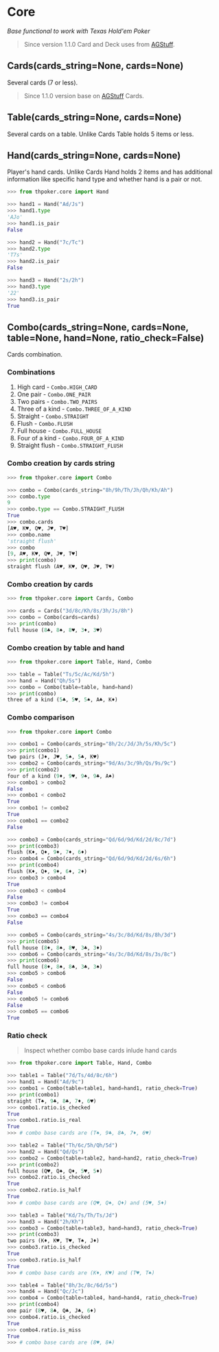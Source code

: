 # Core

*Base functional to work with Texas Hold'em Poker*

> Since version 1.1.0 Card and Deck uses from [AGStuff](https://github.com/YegorDB/AGStuff).

## Cards(cards_string=None, cards=None)

Several cards (7 or less).

> Since 1.1.0 version base on [AGStuff](https://github.com/YegorDB/AGStuff) Cards.

## Table(cards_string=None, cards=None)

Several cards on a table. Unlike Cards Table holds 5 items or less.

## Hand(cards_string=None, cards=None)

Player's hand cards. Unlike Cards Hand holds 2 items and has additional information like specific hand type and whether hand is a pair or not.

```python
>>> from thpoker.core import Hand

>>> hand1 = Hand("Ad/Js")
>>> hand1.type
'AJo'
>>> hand1.is_pair
False

>>> hand2 = Hand("7c/Tc")
>>> hand2.type
'T7s'
>>> hand2.is_pair
False

>>> hand3 = Hand("2s/2h")
>>> hand3.type
'22'
>>> hand3.is_pair
True
```

## Combo(cards_string=None, cards=None, table=None, hand=None, ratio_check=False)

Cards combination.

### Combinations
1. High card - `Combo.HIGH_CARD`
2. One pair - `Combo.ONE_PAIR`
3. Two pairs - `Combo.TWO_PAIRS`
4. Three of a kind - `Combo.THREE_OF_A_KIND`
5. Straight - `Combo.STRAIGHT`
6. Flush - `Combo.FLUSH`
7. Full house - `Combo.FULL_HOUSE`
8. Four of a kind - `Combo.FOUR_OF_A_KIND`
9. Straight flush - `Combo.STRAIGHT_FLUSH`

### Combo creation by cards string
```python
>>> from thpoker.core import Combo

>>> combo = Combo(cards_string="8h/9h/Th/Jh/Qh/Kh/Ah")
>>> combo.type
9
>>> combo.type == Combo.STRAIGHT_FLUSH
True
>>> combo.cards
[A♥, K♥, Q♥, J♥, T♥]
>>> combo.name
'straight flush'
>>> combo
[9, A♥, K♥, Q♥, J♥, T♥]
>>> print(combo)
straight flush (A♥, K♥, Q♥, J♥, T♥)
```

### Combo creation by cards
```python
>>> from thpoker.core import Cards, Combo

>>> cards = Cards("3d/8c/Kh/8s/3h/Js/8h")
>>> combo = Combo(cards=cards)
>>> print(combo)
full house (8♣, 8♠, 8♥, 3♦, 3♥)
```

### Combo creation by table and hand
```python
>>> from thpoker.core import Table, Hand, Combo

>>> table = Table("Ts/5c/Ac/Kd/5h")
>>> hand = Hand("Qh/5s")
>>> combo = Combo(table=table, hand=hand)
>>> print(combo)
three of a kind (5♣, 5♥, 5♠, A♣, K♦)
```

### Сombo comparison
```python
>>> from thpoker.core import Combo

>>> combo1 = Combo(cards_string="8h/2c/Jd/Jh/5s/Kh/5c")
>>> print(combo1)
two pairs (J♦, J♥, 5♠, 5♣, K♥)
>>> combo2 = Combo(cards_string="9d/As/3c/9h/Qs/9s/9c")
>>> print(combo2)
four of a kind (9♦, 9♥, 9♠, 9♣, A♠)
>>> combo1 > combo2
False
>>> combo1 < combo2
True
>>> combo1 != combo2
True
>>> combo1 == combo2
False

>>> combo3 = Combo(cards_string="Qd/6d/9d/Kd/2d/8c/7d")
>>> print(combo3)
flush (K♦, Q♦, 9♦, 7♦, 6♦)
>>> combo4 = Combo(cards_string="Qd/6d/9d/Kd/2d/6s/6h")
>>> print(combo4)
flush (K♦, Q♦, 9♦, 6♦, 2♦)
>>> combo3 > combo4
True
>>> combo3 < combo4
False
>>> combo3 != combo4
True
>>> combo3 == combo4
False

>>> combo5 = Combo(cards_string="4s/3c/8d/Kd/8s/8h/3d")
>>> print(combo5)
full house (8♦, 8♠, 8♥, 3♣, 3♦)
>>> combo6 = Combo(cards_string="4s/3c/8d/Kd/8s/3s/8c")
>>> print(combo6)
full house (8♦, 8♠, 8♣, 3♣, 3♠)
>>> combo5 > combo6
False
>>> combo5 < combo6
False
>>> combo5 != combo6
False
>>> combo5 == combo6
True
```

### Ratio check
> Inspect whether combo base cards inlude hand cards

```python
>>> from thpoker.core import Table, Hand, Combo

>>> table1 = Table("7d/Ts/4d/8c/6h")
>>> hand1 = Hand("Ad/9c")
>>> combo1 = Combo(table=table1, hand=hand1, ratio_check=True)
>>> print(combo1)
straight (T♠, 9♣, 8♣, 7♦, 6♥)
>>> combo1.ratio.is_checked
True
>>> combo1.ratio.is_real
True
>>> # combo base cards are (T♠, 9♣, 8♣, 7♦, 6♥)

>>> table2 = Table("Th/6c/5h/Qh/5d")
>>> hand2 = Hand("Qd/Qs")
>>> combo2 = Combo(table=table2, hand=hand2, ratio_check=True)
>>> print(combo2)
full house (Q♥, Q♠, Q♦, 5♥, 5♦)
>>> combo2.ratio.is_checked
True
>>> combo2.ratio.is_half
True
>>> # combo base cards are (Q♥, Q♠, Q♦) and (5♥, 5♦)

>>> table3 = Table("Kd/7s/Th/Ts/Jd")
>>> hand3 = Hand("2h/Kh")
>>> combo3 = Combo(table=table3, hand=hand3, ratio_check=True)
>>> print(combo3)
two pairs (K♦, K♥, T♥, T♠, J♦)
>>> combo3.ratio.is_checked
True
>>> combo3.ratio.is_half
True
>>> # combo base cards are (K♦, K♥) and (T♥, T♠)

>>> table4 = Table("8h/3c/8c/6d/5s")
>>> hand4 = Hand("Qc/Jc")
>>> combo4 = Combo(table=table4, hand=hand4, ratio_check=True)
>>> print(combo4)
one pair (8♥, 8♣, Q♣, J♣, 6♦)
>>> combo4.ratio.is_checked
True
>>> combo4.ratio.is_miss
True
>>> # combo base cards are (8♥, 8♣)
```
